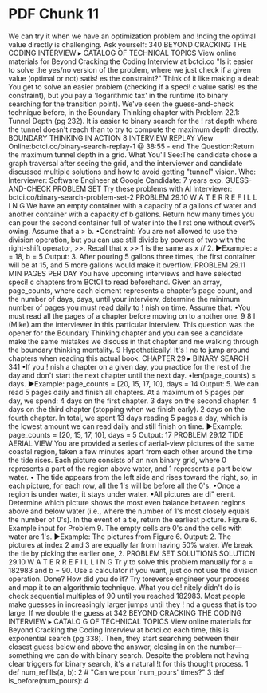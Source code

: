# PDF Chunk 11

We can try it when we have an optimization problem and !nding the optimal value directly is challenging. Ask yourself: 340 BEYOND CRACKING THE CODING INTERVIEW ▸ CATALOG OF TECHNICAL TOPICS View online materials for Beyond Cracking the Coding Interview at bctci.co "Is it easier to solve the yes/no version of the problem, where we just check if a given value (optimal or not) satis! es the constraint?" Think of it like making a deal: You get to solve an easier problem (checking if a speci! c value satis! es the constraint), but you pay a 'logarithmic tax' in the runtime (to binary searching for the transition point). We've seen the guess-and-check technique before, in the Boundary Thinking chapter with Problem 22.1: Tunnel Depth (pg 232). It is easier to binary search for the ! rst depth where the tunnel doesn't reach than to try to compute the maximum depth directly. BOUNDARY THINKING IN ACTION 8 INTERVIEW REPLAY View Online:bctci.co/binary-search-replay-1 @ 38:55 - end The Question:Return the maximum tunnel depth in a grid. What You'll See:The candidate chose a graph traversal after seeing the grid, and the interviewer and candidate discussed multiple solutions and how to avoid getting "tunnel" vision. Who: Interviewer: Software Engineer at Google Candidate: 7 years exp. GUESS-AND-CHECK PROBLEM SET Try these problems with AI Interviewer: bctci.co/binary-search-problem-set-2 PROBLEM 29.10 W A T E R R E F I L L I N G We have an empty container with a capacity of a gallons of water and another container with a capacity of b gallons. Return how many times you can pour the second container full of water into the ! rst one without over% owing. Assume that a > b. •Constraint: You are not allowed to use the division operation, but you can use still divide by powers of two with the right-shift operator, >>. Recall that x >> 1 is the same as x // 2. ▶Example: a = 18, b = 5 Output: 3. After pouring 5 gallons three times, the first container will be at 15, and 5 more gallons would make it overflow. PROBLEM 29.11 MIN PAGES PER DAY You have upcoming interviews and have selected speci! c chapters from BCtCI to read beforehand. Given an array, page_counts, where each element represents a chapter’s page count, and the number of days, days, until your interview, determine the minimum number of pages you must read daily to ! nish on time. Assume that: •You must read all the pages of a chapter before moving on to another one. 9 8 I (Mike) am the interviewer in this particular interview. This question was the opener for the Boundary Thinking chapter and you can see a candidate make the same mistakes we discuss in that chapter and me walking through the boundary thinking mentality. 9 Hypothetically! It's ! ne to jump around chapters when reading this actual book. CHAPTER 29 ▸ BINARY SEARCH 341 •If you ! nish a chapter on a given day, you practice for the rest of the day and don't start the next chapter until the next day. •len(page_counts) ≤ days. ▶Example: page_counts = [20, 15, 17, 10], days = 14 Output: 5. We can read 5 pages daily and finish all chapters. At a maximum of 5 pages per day, we spend: 4 days on the first chapter. 3 days on the second chapter. 4 days on the third chapter (stopping when we finish early). 2 days on the fourth chapter. In total, we spent 13 days reading 5 pages a day, which is the lowest amount we can read daily and still finish on time. ▶Example: page_counts = [20, 15, 17, 10], days = 5 Output: 17 PROBLEM 29.12 TIDE AERIAL VIEW You are provided a series of aerial-view pictures of the same coastal region, taken a few minutes apart from each other around the time the tide rises. Each picture consists of an nxn binary grid, where 0 represents a part of the region above water, and 1 represents a part below water. • The tide appears from the left side and rises toward the right, so, in each picture, for each row, all the 1's will be before all the 0's. •Once a region is under water, it stays under water. •All pictures are di" erent. Determine which picture shows the most even balance between regions above and below water (i.e., where the number of 1's most closely equals the number of 0's). In the event of a tie, return the earliest picture. Figure 6. Example input for Problem 9. The empty cells are 0's and the cells with water are 1's. ▶Example: The pictures from Figure 6. Output: 2. The pictures at index 2 and 3 are equally far from having 50% water. We break the tie by picking the earlier one, 2. PROBLEM SET SOLUTIONS SOLUTION 29.10 W A T E R R E F I L L I N G Tr y to solve this problem manually for a = 182983 and b = 90. Use a calculator if you want, just do not use the division operation. Done? How did you do it? Try toreverse engineer your process and map it to an algorithmic technique. What you de! nitely didn't do is check sequential multiples of 90 until you reached 182983. Most people make guesses in increasingly larger jumps until they ! nd a guess that is too large. If we double the guess at 342 BEYOND CRACKING THE CODING INTERVIEW ▸ CATALO G OF TECHNICAL TOPICS View online materials for Beyond Cracking the Coding Interview at bctci.co each time, this is exponential search (pg 338). Then, they start searching between their closest guess below and above the answer, closing in on the number—something we can do with binary search. Despite the problem not having clear triggers for binary search, it's a natural !t for this thought process. 1 def num_refills(a, b): 2 # "Can we pour 'num_pours' times?" 3 def is_before(num_pours): 4